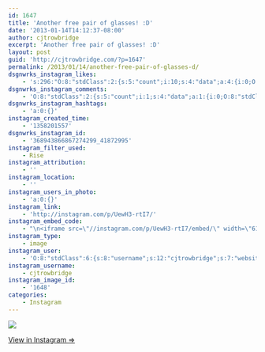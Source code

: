 ```yaml
---
id: 1647
title: 'Another free pair of glasses! :D'
date: '2013-01-14T14:12:37-08:00'
author: cjtrowbridge
excerpt: 'Another free pair of glasses! :D'
layout: post
guid: 'http://cjtrowbridge.com/?p=1647'
permalink: /2013/01/14/another-free-pair-of-glasses-d/
dsgnwrks_instagram_likes:
    - 's:296:"O:8:"stdClass":2:{s:5:"count";i:10;s:4:"data";a:4:{i:0;O:8:"stdClass":4:{s:8:"username";s:10:"22_grin_4l";s:15:"profile_picture";s:108:"https://igcdn-photos-f-a.akamaihd.net/hphotos-ak-xfa1/t51.2885-19/10903733_1523489081250061_1324862518_a.jpg";s:2:"id";s:8:"31945898";s:9:"full_name";s:33:"† ";'
dsgnwrks_instagram_comments:
    - 'O:8:"stdClass":2:{s:5:"count";i:1;s:4:"data";a:1:{i:0;O:8:"stdClass":4:{s:12:"created_time";s:10:"1358211244";s:4:"text";s:23:"Jigga what? How @djcj88";s:4:"from";O:8:"stdClass":4:{s:8:"username";s:14:"steviesparkles";s:15:"profile_picture";s:107:"https://igcdn-photos-h-a.akamaihd.net/hphotos-ak-xpa1/t51.2885-19/10802486_605917789530439_1636931632_a.jpg";s:2:"id";s:9:"195137844";s:9:"full_name";s:13:"stevie macias";}s:2:"id";s:18:"369025121457721826";}}}'
dsgnwrks_instagram_hashtags:
    - 'a:0:{}'
instagram_created_time:
    - '1358201557'
dsgnwrks_instagram_id:
    - '368943866867274299_41872995'
instagram_filter_used:
    - Rise
instagram_attribution:
    - ''
instagram_location:
    - ''
instagram_users_in_photo:
    - 'a:0:{}'
instagram_link:
    - 'http://instagram.com/p/UewH3-rtI7/'
instagram_embed_code:
    - "\n<iframe src=\"//instagram.com/p/UewH3-rtI7/embed/\" width=\"612\" height=\"710\" frameborder=\"0\" scrolling=\"no\" allowtransparency=\"true\"></iframe>\n"
instagram_type:
    - image
instagram_user:
    - 'O:8:"stdClass":6:{s:8:"username";s:12:"cjtrowbridge";s:7:"website";s:0:"";s:15:"profile_picture";s:103:"https://igcdn-photos-f-a.akamaihd.net/hphotos-ak-xpa1/t51.2885-19/925559_452430704897917_67836701_a.jpg";s:9:"full_name";s:13:"CJ Trowbridge";s:3:"bio";s:0:"";s:2:"id";s:8:"41872995";}'
instagram_username:
    - cjtrowbridge
instagram_image_id:
    - '1648'
categories:
    - Instagram
---
```


[![](http://blog.cjtrowbridge.com/wp-content/uploads/2013/01/8177be1e5e9711e28d8c22000a1f9ad6_7.jpg)](http://instagram.com/p/UewH3-rtI7/)

[View in Instagram ⇒](http://instagram.com/p/UewH3-rtI7/)